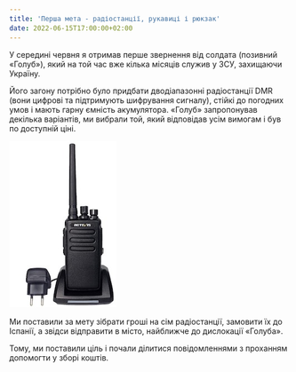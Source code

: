 ```yaml
---
title: 'Перша мета - радіостанції, рукавиці і рюкзак'
date: 2022-06-15T17:00:00+02:00
---
```


У середині червня я отримав перше звернення від солдата (позивний «Голуб»), який на той час вже кілька місяців служив у ЗСУ, захищаючи Україну.

Його загону потрібно було придбати дводіапазонні радіостанції DMR (вони цифрові та підтримують шифрування сигналу), стійкі до погодних умов і мають гарну ємність акумулятора. «Голуб» запропонував декілька варіантів, ми вибрали той, який відповідав усім вимогам і був по доступній ціні.

![Image alt](./radio.jpg 'Приклад радіостанції')

Ми поставили за мету зібрати гроші на сім радіостанції, замовити їх до Іспанії, а звідси відправити в місто, найближче до дислокації «Голуба».

Тому, ми поставили ціль і почали ділитися повідомленнями з проханням допомогти у зборі коштів.
